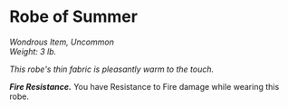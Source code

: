 # Robe of Summer
*Wondrous Item, Uncommon*  
*Weight: 3 lb.*  

*This robe's thin fabric is pleasantly warm to the touch.*

***Fire Resistance.*** You have Resistance to Fire damage while wearing this robe.